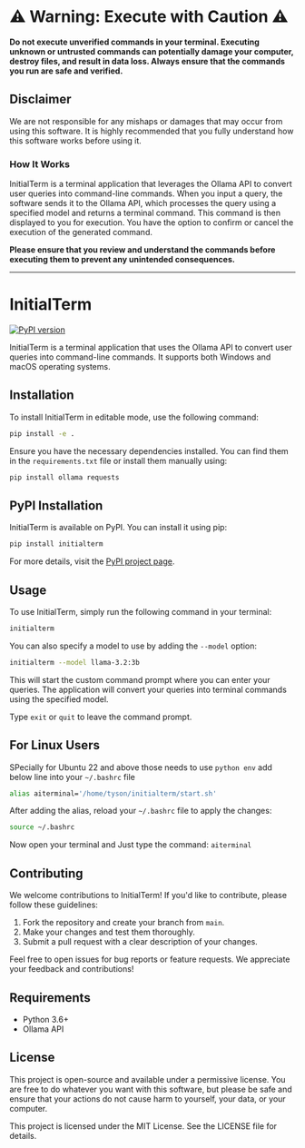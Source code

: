 # ⚠️ Warning: Execute with Caution ⚠️

**Do not execute unverified commands in your terminal. Executing unknown or untrusted commands can potentially damage your computer, destroy files, and result in data loss. Always ensure that the commands you run are safe and verified.**

## Disclaimer

We are not responsible for any mishaps or damages that may occur from using this software. It is highly recommended that you fully understand how this software works before using it.

### How It Works

InitialTerm is a terminal application that leverages the Ollama API to convert user queries into command-line commands. When you input a query, the software sends it to the Ollama API, which processes the query using a specified model and returns a terminal command. This command is then displayed to you for execution. You have the option to confirm or cancel the execution of the generated command.

**Please ensure that you review and understand the commands before executing them to prevent any unintended consequences.**

---

# InitialTerm
[![PyPI version](https://badge.fury.io/py/initialterm.svg)](https://badge.fury.io/py/initialterm)

InitialTerm is a terminal application that uses the Ollama API to convert user queries into command-line commands. It supports both Windows and macOS operating systems.

## Installation

To install InitialTerm in editable mode, use the following command:

```bash
pip install -e .
```

Ensure you have the necessary dependencies installed. You can find them in the `requirements.txt` file or install them manually using:

```bash
pip install ollama requests
```

## PyPI Installation

InitialTerm is available on PyPI. You can install it using pip:

```bash
pip install initialterm
```

For more details, visit the [PyPI project page](https://pypi.org/project/initialterm/).

## Usage

To use InitialTerm, simply run the following command in your terminal:

```bash
initialterm
```

You can also specify a model to use by adding the `--model` option:

```bash
initialterm --model llama-3.2:3b
```

This will start the custom command prompt where you can enter your queries. The application will convert your queries into terminal commands using the specified model.

Type `exit` or `quit` to leave the command prompt.

## For Linux Users

SPecially for Ubuntu 22 and above those needs to use `python env` add below line into your `~/.bashrc` file

```bash
alias aiterminal='/home/tyson/initialterm/start.sh'
```

After adding the alias, reload your `~/.bashrc` file to apply the changes: 

```bash
source ~/.bashrc
```

Now open your terminal and Just type the command: `aiterminal`

## Contributing

We welcome contributions to InitialTerm! If you'd like to contribute, please follow these guidelines:

1. Fork the repository and create your branch from `main`.
2. Make your changes and test them thoroughly.
3. Submit a pull request with a clear description of your changes.

Feel free to open issues for bug reports or feature requests. We appreciate your feedback and contributions!

## Requirements

- Python 3.6+
- Ollama API

## License

This project is open-source and available under a permissive license. You are free to do whatever you want with this software, but please be safe and ensure that your actions do not cause harm to yourself, your data, or your computer.

This project is licensed under the MIT License. See the LICENSE file for details.